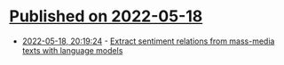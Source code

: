 # [Published on 2022-05-18](index.md)

* [2022-05-18, 20:19:24](https://news.ycombinator.com/item?id=31427145) - [Extract sentiment relations from mass-media texts with language models](https://nicolay-r.github.io/blog/articles/2022-05/extract-sentiment-relations-with-arekit-and-deeppavlov)
